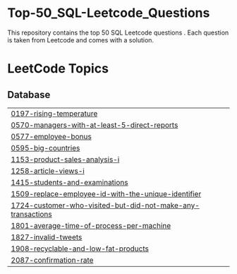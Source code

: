 # Top-50_SQL-Leetcode_Questions
This repository contains the top 50 SQL Leetcode questions . Each question is taken from Leetcode and comes with a solution.

<!---LeetCode Topics Start-->
# LeetCode Topics
## Database
|  |
| ------- |
| [0197-rising-temperature](https://github.com/Neha-Saindane/Top-50_SQL-Leetcode_Questions/tree/master/0197-rising-temperature) |
| [0570-managers-with-at-least-5-direct-reports](https://github.com/Neha-Saindane/Top-50_SQL-Leetcode_Questions/tree/master/0570-managers-with-at-least-5-direct-reports) |
| [0577-employee-bonus](https://github.com/Neha-Saindane/Top-50_SQL-Leetcode_Questions/tree/master/0577-employee-bonus) |
| [0595-big-countries](https://github.com/Neha-Saindane/Top-50_SQL-Leetcode_Questions/tree/master/0595-big-countries) |
| [1153-product-sales-analysis-i](https://github.com/Neha-Saindane/Top-50_SQL-Leetcode_Questions/tree/master/1153-product-sales-analysis-i) |
| [1258-article-views-i](https://github.com/Neha-Saindane/Top-50_SQL-Leetcode_Questions/tree/master/1258-article-views-i) |
| [1415-students-and-examinations](https://github.com/Neha-Saindane/Top-50_SQL-Leetcode_Questions/tree/master/1415-students-and-examinations) |
| [1509-replace-employee-id-with-the-unique-identifier](https://github.com/Neha-Saindane/Top-50_SQL-Leetcode_Questions/tree/master/1509-replace-employee-id-with-the-unique-identifier) |
| [1724-customer-who-visited-but-did-not-make-any-transactions](https://github.com/Neha-Saindane/Top-50_SQL-Leetcode_Questions/tree/master/1724-customer-who-visited-but-did-not-make-any-transactions) |
| [1801-average-time-of-process-per-machine](https://github.com/Neha-Saindane/Top-50_SQL-Leetcode_Questions/tree/master/1801-average-time-of-process-per-machine) |
| [1827-invalid-tweets](https://github.com/Neha-Saindane/Top-50_SQL-Leetcode_Questions/tree/master/1827-invalid-tweets) |
| [1908-recyclable-and-low-fat-products](https://github.com/Neha-Saindane/Top-50_SQL-Leetcode_Questions/tree/master/1908-recyclable-and-low-fat-products) |
| [2087-confirmation-rate](https://github.com/Neha-Saindane/Top-50_SQL-Leetcode_Questions/tree/master/2087-confirmation-rate) |
<!---LeetCode Topics End-->